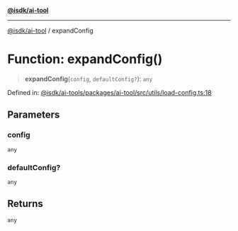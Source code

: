 [**@isdk/ai-tool**](../README.md)

***

[@isdk/ai-tool](../globals.md) / expandConfig

# Function: expandConfig()

> **expandConfig**(`config`, `defaultConfig?`): `any`

Defined in: [@isdk/ai-tools/packages/ai-tool/src/utils/load-config.ts:18](https://github.com/isdk/ai-tool.js/blob/d0765f898f217d97c57c6949502b4a7bef5dce5e/src/utils/load-config.ts#L18)

## Parameters

### config

`any`

### defaultConfig?

`any`

## Returns

`any`
